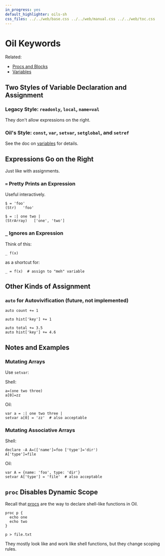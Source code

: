 ```yaml
---
in_progress: yes
default_highlighter: oils-sh
css_files: ../../web/base.css ../../web/manual.css ../../web/toc.css
---
```


Oil Keywords
============

Related:

- [Procs and Blocks](proc-block-func.html)
- [Variables](variables.html)

<div id="toc">
</div>

## Two Styles of Variable Declaration and Assignment

### Legacy Style: `readonly`, `local`, `name=val`

They don't allow expressions on the right.

### Oil's Style: `const`, `var`, `setvar`, `setglobal`, and `setref`

See the doc on [variables](variables.html) for details.

## Expressions Go on the Right

Just like with assignments.

### `=` Pretty Prints an Expression

Useful interactively.

    $ = 'foo'
    (Str)   'foo'
    
    $ = :| one two |
    (StrArray)   ['one', 'two']

### `_` Ignores an Expression

Think of this:

    _ f(x)

as a shortcut for:

    _ = f(x)  # assign to "meh" variable


## Other Kinds of Assignment

### `auto` for Autovivification (future, not implemented)

    auto count += 1

    auto hist['key'] += 1

    auto total += 3.5
    auto hist['key'] += 4.6

## Notes and Examples

### Mutating Arrays

Use `setvar`:

Shell:


    a=(one two three)
    a[0]=zz

Oil:

    var a = :| one two three |
    setvar a[0] = 'zz'  # also acceptable

### Mutating Associative Arrays

Shell:

    declare -A A=(['name']=foo ['type']='dir')
    A['type']=file

Oil:

    var A = {name: 'foo', type: 'dir'}
    setvar A['type'] = 'file'  # also acceptable


## `proc` Disables Dynamic Scope

Recall that [procs](proc-block-func.html) are the way to declare shell-like
functions in Oil.

    proc p {
      echo one
      echo two
    }
    
    p > file.txt

They mostly look like and work like shell functions, but they change scoping rules.

<!--

## Variables and Assignment

TODO: Merge this

I just implemented some more Oil language semantics! [1]

In shell (and Python), there's no difference between variable declaration and
mutation.  These are valid:

```
declare x=1  
declare x=2  # mutates x, "declare" is something of a misnomer
x=2  # better way of mutating x
f() {
  local y=1
  local y=2  # mutates y
  y=2  # better way of mutating y
}
```

Likewise, `z=3` can be any of these 3, depending on the context:

1. mutating a local
2. mutating a global
3. creating a new global

In Oil, there are separate keywords for declaring variables and mutating them.

```
var x = 1
var x = 2  # error: it's already declared

setvar x = 2  # successful mutation
set x = 2  # I plan to add shopt -s parse-set to take over the 'set' builtin, which can be replaced with `shopt` or `builtin set`
```

(Ever notice that the set and unset builtins aren't opposites in shell ?!?!)

You can mutate a global from a function:

```
var myglobal = 'g'
f() {
    set myglobal = 'new'
      set other = 'foo'  # error: not declared yet!
}
```

Comments appreciated!

[1] https://github.com/oilshell/oil/commit/54754f3e8298bc3c272416eb0fc96946c8fa0694


Note that `shopt -s all:oil` turns on all the `parse_*` options.
-->
